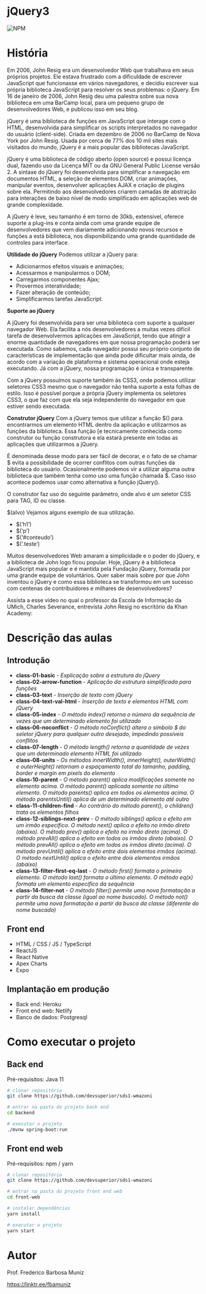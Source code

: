 # jQuery3
![NPM](https://img.shields.io/npm/l/react)
# História

Em 2006, John Resig era um desenvolvedor Web que trabalhava em seus próprios projetos. Ele estava frustrado com a dificuldade de escrever JavaScript que funcionasse em vários navegadores, e decidiu escrever sua própria biblioteca JavaScript para resolver os seus problemas: o jQuery.
Em 16 de janeiro de 2006, John Resig deu uma palestra sobre sua nova biblioteca em uma BarCamp local, para um pequeno grupo de desenvolvedores Web, e publicou isso em seu blog.

jQuery é uma biblioteca de funções em JavaScript que interage com o HTML, desenvolvida para simplificar os scripts interpretados no navegador do usuário (client-side). Criada em dezembro de 2006 no BarCamp de Nova York por John Resig. Usada por cerca de 77% dos 10 mil sites mais visitados do mundo, jQuery é a mais popular das bibliotecas JavaScript.

jQuery é uma biblioteca de código aberto (open source) e possui licença dual, fazendo uso da Licença MIT ou da GNU General Public License versão 2. A sintaxe do jQuery foi desenvolvida para simplificar a navegação em documentos HTML, a seleção de elementos DOM, criar animações, manipular eventos, desenvolver aplicações AJAX e criação de plugins sobre ela. Permitindo aos desenvolvedores criarem camadas de abstração para interações de baixo nível de modo simplificado em aplicações web de grande complexidade.

A jQuery é leve, seu tamanho é em torno de 30kb, extensível, oferece suporte a plug-ins e conta ainda com uma grande equipe de desenvolvedores que vem diariamente adicionando novos recursos e funções a está biblioteca, nos disponibilizando uma grande quantidade de controles para interface.

**Utilidade do jQuery**
Podemos utilizar a jQuery para:

- Adicionarmos efeitos visuais e animações;
- Acessarmos e manipularmos o DOM;
- Carregarmos componentes Ajax;
- Provermos interatividade;
- Fazer alteração de conteúdo;
- Simplificarmos tarefas JavaScript.

**Suporte ao jQuery**

A jQuery foi desenvolvida para ser uma biblioteca com suporte a qualquer navegador Web. Ela facilita a nós desenvolvedores a muitas vezes difícil tarefa de desenvolvermos aplicações em JavaScript, tendo que atingir a enorme quantidade de navegadores em que nossa programação poderá ser executada. Como sabemos, cada navegador possui seu próprio conjunto de características de implementação que ainda pode dificultar mais ainda, de acordo com a variação de plataforma e sistema operacional onde esteja executando. Já com a jQuery, nossa programação é única e transparente.

Com a jQuery possuímos suporte também às CSS3, onde podemos utilizar seletores CSS3 mesmo que o navegador não tenha suporte a esta folhas de estilo. Isso é possível porque a própria jQuery implementa os seletores CSS3, o que faz com que ela seja independente do navegador em que estiver sendo executada.

**Construtor jQuery**
Com a jQuery temos que utilizar a função $() para encontrarmos um elemento HTML dentro da aplicação e utilizarmos as funções da biblioteca. Essa função [e tecnicamente conhecida como construtor ou função construtora e ela estará presente em todas as aplicações que utilizarmos a jQuery.

É denominada desse modo para ser fácil de decorar, e o fato de se chamar $ evita a possibilidade de ocorrer conflitos com outras funções da biblioteca do usuário. Ocasionalmente podemos vir a utilizar alguma outra biblioteca que também tenha como uso uma função chamada $. Caso isso acontece podemos usar como alternativa a função jQuery().

O construtor faz uso do seguinte parâmetro, onde alvo é um seletor CSS para TAG, ID ou classe.

$(alvo)
Vejamos alguns exemplo de sua utilização.

- $(‘h1’)
- $(‘p’)
- $(‘#conteudo’)
- $(‘.teste’)

Muitos desenvolvedores Web amaram a simplicidade e o poder do jQuery, e a biblioteca de John logo ficou popular. Hoje, jQuery é a biblioteca JavaScript mais popular e é mantida pela Fundação jQuery, formada por uma grande equipe de voluntários. Quer saber mais sobre por que John inventou o jQuery e como essa biblioteca se transformou em um sucesso com centenas de contribuidores e milhares de desenvolvedores? 

Assista a esse vídeo no qual o professor da Escola de Informação da UMich, Charles Severance, entrevista John Resig no escritório da Khan Academy:

# Descrição das aulas
## Introdução
- **class-01-basic** - _Explicação sobre a estrutura do jQuery_
- **class-02-arrow-function** - _Aplicação da estrutura simplificada para funções_
- **class-03-text** - _Inserção de texto com jQuery_
- **class-04-text-val-html** - _Inserção de texto e elementos HTML com jQuery_
- **class-05-index** - _O método index() retorna o número da sequência de vezes que um determinado elemento foi utilizado_
- **class-06-noconflict** - _O método noConflict() altera o símbolo $ do seletor jQuery para qualquer outro desejado, impedindo possíveis conflitos_
- **class-07-length** - _O método length() retorna a quantidade de vezes que um determinado elemento HTML foi utilizado_
- **class-08-units** - _Os métodos innerWidth(), innerHeight(), outerWidth() e outerHeight() retornam o espaçamento total do tamanho, padding, border e margin em pixels do elemento_
- **class-10-parent** - _O método parent() aplica modificações somente no elemento acima. O método parent() aplicada somente no último elemento. O método parents() aplica em todos os elementos acima. O método parentsUntil() aplica de um determinado elemento até outro_
- **class-11-children-find** - _Ao contrário do método parent(), o children() trata os elementos filhos_
- **class-12-siblings-next-prev** - _O método siblings() aplica o efeito em um irmão específico. O método next() aplica o efeito no irmão direto (abaixo). O método prev() aplica o efeito no irmão direto (acima). O método prevAll() aplica o efeito em todos os irmãos direto (abaixo). O método prevAll() aplica o efeito em todos os irmãos direto (acima). O método prevUntil() aplica o efeito entre dois elementos irmãos (acima). O método nextUntil() aplica o efeito entre dois elementos irmãos (abaixo)_
- **class-13-filter-first-eq-last** - _O método first() formata o primeiro elemento. O método last() formata o último elemento. O método eq(x) formata um elemento específico da sequência_
- **class-14-filter-not** - _O método filter() permite uma nova formatação a partir da busca da classe (igual ao nome buscado). O método not() permite uma nova formatação a partir da busca da classe (diferente do nome buscado)_
## Front end
- HTML / CSS / JS / TypeScript
- ReactJS
- React Native
- Apex Charts
- Expo
## Implantação em produção
- Back end: Heroku
- Front end web: Netlify
- Banco de dados: Postgresql

# Como executar o projeto

## Back end
Pré-requisitos: Java 11

```bash
# clonar repositório
git clone https://github.com/devsuperior/sds1-wmazoni

# entrar na pasta do projeto back end
cd backend

# executar o projeto
./mvnw spring-boot:run
```

## Front end web
Pré-requisitos: npm / yarn

```bash
# clonar repositório
git clone https://github.com/devsuperior/sds1-wmazoni

# entrar na pasta do projeto front end web
cd front-web

# instalar dependências
yarn install

# executar o projeto
yarn start
```

# Autor

Prof. Frederico Barbosa Muniz 

https://linktr.ee/fbamuniz


